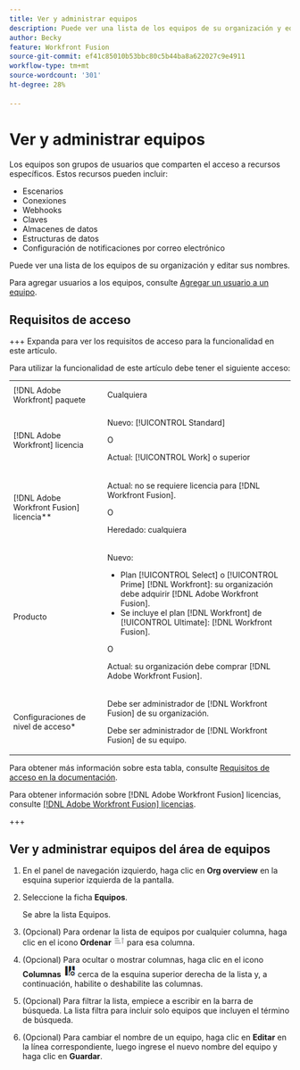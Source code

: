 ```yaml
---
title: Ver y administrar equipos
description: Puede ver una lista de los equipos de su organización y editar los nombres de los equipos.
author: Becky
feature: Workfront Fusion
source-git-commit: ef41c85010b53bbc80c5b44ba8a622027c9e4911
workflow-type: tm+mt
source-wordcount: '301'
ht-degree: 28%

---
```


# Ver y administrar equipos

Los equipos son grupos de usuarios que comparten el acceso a recursos específicos. Estos recursos pueden incluir:

* Escenarios
* Conexiones
* Webhooks
* Claves
* Almacenes de datos
* Estructuras de datos
* Configuración de notificaciones por correo electrónico

Puede ver una lista de los equipos de su organización y editar sus nombres.

Para agregar usuarios a los equipos, consulte [Agregar un usuario a un equipo](/help/workfront-fusion/set-up-and-manage-workfront-fusion/set-up-and-manage-orgs-and-teams/set-up-orgs-teams-and-users/add-a-user-to-a-team.md).

## Requisitos de acceso

+++ Expanda para ver los requisitos de acceso para la funcionalidad en este artículo.

Para utilizar la funcionalidad de este artículo debe tener el siguiente acceso:

<table style="table-layout:auto">
 <col> 
 <col> 
 <tbody> 
  <tr> 
   <td role="rowheader">[!DNL Adobe Workfront] paquete</td> 
   <td> <p>Cualquiera</p> </td> 
  </tr> 
  <tr data-mc-conditions=""> 
   <td role="rowheader">[!DNL Adobe Workfront] licencia</td> 
   <td> <p>Nuevo: [!UICONTROL Standard]</p><p>O</p><p>Actual: [!UICONTROL Work] o superior</p> </td> 
  </tr> 
  <tr> 
   <td role="rowheader">[!DNL Adobe Workfront Fusion] licencia**</td> 
   <td>
   <p>Actual: no se requiere licencia para [!DNL Workfront Fusion].</p>
   <p>O</p>
   <p>Heredado: cualquiera </p>
   </td> 
  </tr> 
  <tr> 
   <td role="rowheader">Producto</td> 
   <td>
   <p>Nuevo:</p> <ul><li>Plan [!UICONTROL Select] o [!UICONTROL Prime] [!DNL Workfront]: su organización debe adquirir [!DNL Adobe Workfront Fusion].</li><li>Se incluye el plan [!DNL Workfront] de [!UICONTROL Ultimate]: [!DNL Workfront Fusion].</li></ul>
   <p>O</p>
   <p>Actual: su organización debe comprar [!DNL Adobe Workfront Fusion].</p>
   </td> 
  </tr>
  <tr data-mc-conditions=""> 
   <td role="rowheader">Configuraciones de nivel de acceso*</td> 
   <td> 
     <p>Debe ser administrador de [!DNL Workfront Fusion] de su organización.</p>
     <p>Debe ser administrador de [!DNL Workfront Fusion] de su equipo.</p>
   </td> 
  </tr> 
   </td> 
  </tr> 
 </tbody> 
</table>

Para obtener más información sobre esta tabla, consulte [Requisitos de acceso en la documentación](/help/workfront-fusion/references/licenses-and-roles/access-level-requirements-in-documentation.md).

Para obtener información sobre [!DNL Adobe Workfront Fusion] licencias, consulte [[!DNL Adobe Workfront Fusion] licencias](/help/workfront-fusion/set-up-and-manage-workfront-fusion/licensing-operations-overview/license-automation-vs-integration.md).

+++

## Ver y administrar equipos del área de equipos

1. En el panel de navegación izquierdo, haga clic en **Org overview** en la esquina superior izquierda de la pantalla.
1. Seleccione la ficha **Equipos**.

   Se abre la lista Equipos.

1. (Opcional) Para ordenar la lista de equipos por cualquier columna, haga clic en el icono **Ordenar** ![Icono Ordenar](assets/sort-icon.png) para esa columna.
1. (Opcional) Para ocultar o mostrar columnas, haga clic en el icono **Columnas** ![Icono de Columnas](assets/columns-icon.png) cerca de la esquina superior derecha de la lista y, a continuación, habilite o deshabilite las columnas.
1. (Opcional) Para filtrar la lista, empiece a escribir en la barra de búsqueda. La lista filtra para incluir solo equipos que incluyen el término de búsqueda.
1. (Opcional) Para cambiar el nombre de un equipo, haga clic en **Editar** en la línea correspondiente, luego ingrese el nuevo nombre del equipo y haga clic en **Guardar**.



